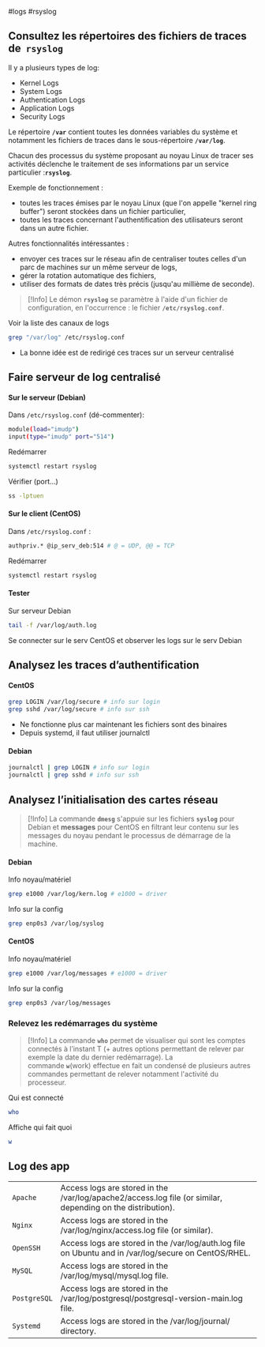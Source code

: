 #logs #rsyslog 
## Consultez les répertoires des fichiers de traces de  `rsyslog`

Il y a plusieurs types de log:

- Kernel Logs
- System Logs
- Authentication Logs
- Application Logs
- Security Logs

Le répertoire **`/var`** contient toutes les données variables du système et notamment les fichiers de traces dans le sous-répertoire **`/var/log`**.

Chacun des processus du système proposant au noyau Linux de tracer ses activités déclenche le traitement de ses informations par un service particulier :**`rsyslog`**.

Exemple de fonctionnement :
- toutes les traces émises par le noyau Linux (que l'on appelle "kernel ring buffer") seront stockées dans un fichier particulier,
- toutes les traces concernant l'authentification des utilisateurs seront dans un autre fichier.

Autres fonctionnalités intéressantes :
- envoyer ces traces sur le réseau afin de centraliser toutes celles d'un parc de machines sur un même serveur de logs,
- gérer la rotation automatique des fichiers,
- utiliser des formats de dates très précis (jusqu'au millième de seconde).

>[!Info]
>Le démon **`rsyslog`** se paramètre à l'aide d'un fichier de configuration, en l'occurrence : le fichier **`/etc/rsyslog.conf`**.

Voir la liste des canaux de logs 
```bash
grep "/var/log" /etc/rsyslog.conf 
```
- La bonne idée est de redirigé ces traces sur un serveur centralisé

## Faire serveur de log centralisé
#### Sur le serveur (Debian)
Dans `/etc/rsyslog.conf`  (dé-commenter):
```bash
module(load="imudp")
input(type="imudp" port="514")
```
Redémarrer
```bash
systemctl restart rsyslog
```
Vérifier (port...)
```bash
ss -lptuen
```

#### Sur le client (CentOS)
Dans `/etc/rsyslog.conf` :
```bash
authpriv.* @ip_serv_deb:514 # @ = UDP, @@ = TCP
```
Redémarrer
```bash
systemctl restart rsyslog
```

#### Tester
Sur serveur Debian
```bash
tail -f /var/log/auth.log
```
Se connecter sur le serv CentOS et observer les logs sur le serv Debian

## Analysez les traces d’authentification
#### CentOS
```bash
grep LOGIN /var/log/secure # info sur login
grep sshd /var/log/secure # info sur ssh
```
- Ne fonctionne plus car maintenant les fichiers sont des binaires
- Depuis systemd, il faut utiliser journalctl

#### Debian
```bash
journalctl | grep LOGIN # info sur login
journalctl | grep sshd # info sur ssh
```

## Analysez l’initialisation des cartes réseau

>[!Info]
>La commande **`dmesg`** s'appuie sur les fichiers **`syslog`** pour Debian et **messages** pour CentOS en filtrant leur contenu sur les messages du noyau pendant le processus de démarrage de la machine.

#### Debian
Info noyau/matériel
```bash
grep e1000 /var/log/kern.log # e1000 = driver
```
Info sur la config
```bash
grep enp0s3 /var/log/syslog
```

#### CentOS
Info noyau/matériel
```bash
grep e1000 /var/log/messages # e1000 = driver
```
Info sur la config
```bash
grep enp0s3 /var/log/messages
```

### Relevez les redémarrages du système

>[!Info]
>La commande **`who`** permet de visualiser qui sont les comptes connectés à l’instant T (+ autres options permettant de relever par exemple la date du dernier redémarrage).
>La commande **`w`**(work) effectue en fait un condensé de plusieurs autres commandes permettant de relever notamment l'activité du processeur.

Qui est connecté
```bash
who
```
Affiche qui fait quoi
```bash
w
```

## Log des app

|              |                                                                                                             |
| ------------ | ----------------------------------------------------------------------------------------------------------- |
| `Apache`     | Access logs are stored in the /var/log/apache2/access.log file (or similar, depending on the distribution). |
| `Nginx`      | Access logs are stored in the /var/log/nginx/access.log file (or similar).                                  |
| `OpenSSH`    | Access logs are stored in the /var/log/auth.log file on Ubuntu and in /var/log/secure on CentOS/RHEL.       |
| `MySQL`      | Access logs are stored in the /var/log/mysql/mysql.log file.                                                |
| `PostgreSQL` | Access logs are stored in the /var/log/postgresql/postgresql-version-main.log file.                         |
| `Systemd`    | Access logs are stored in the /var/log/journal/ directory.                                                  |


